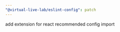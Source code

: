 ```yaml
---
"@virtual-live-lab/eslint-config": patch
---
```


add extension for react recommended config import
